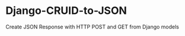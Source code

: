 Django-CRUID-to-JSON
====================

Create JSON Response with HTTP POST and GET from Django models
